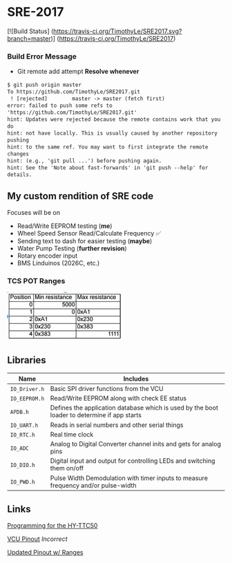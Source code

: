 # SRE-2017

[![Build Status] (https://travis-ci.org/TimothyLe/SRE2017.svg?branch=master)] (https://travis-ci.org/TimothyLe/SRE2017)

### Build Error Message
* Git remote add attempt
**Resolve whenever**
```git
$ git push origin master
To https://github.com/TimothyLe/SRE2017.git
 ! [rejected]        master -> master (fetch first)
error: failed to push some refs to 'https://github.com/TimothyLe/SRE2017.git'
hint: Updates were rejected because the remote contains work that you do
hint: not have locally. This is usually caused by another repository pushing
hint: to the same ref. You may want to first integrate the remote changes
hint: (e.g., 'git pull ...') before pushing again.
hint: See the 'Note about fast-forwards' in 'git push --help' for details.

```


## My custom rendition of SRE code
Focuses will be on
* Read/Write EEPROM testing (__me__)
* Wheel Speed Sensor Read/Calculate Frequency :white_check_mark:
* Sending text to dash for easier testing (__maybe__)
* Water Pump Testing (__further revision__)
* Rotary encoder input
* BMS Linduinos (2026C, etc.)

### TCS POT Ranges
![POT ranges](https://github.com/TimothyLe/SRE2017/blob/master/tim_stuff/potranges.JPG)

## Libraries
| Name | Includes | 
| ---- | -------- |
|`IO_Driver.h`|  Basic SPI driver functions from the VCU                                                      |
|`IO_EEPROM.h`|  Read/Write EEPROM along with check EE status                                                 |
|`APDB.h`     |  Defines the application database which is used by the boot loader to determine if app starts |
|`IO_UART.h`  |  Reads in serial numbers and other serial things                                              |
|`IO_RTC.h`   |  Real time clock                                                                              |
|`IO_ADC`     |  Analog to Digital Converter channel inits and gets for analog pins                           |
|`IO_DIO.h`   |  Digital input and output for controlling LEDs and switching them on/off                      |
|`IO_PWD.h`   |  Pulse Width Demodulation with timer inputs to measure frequency and/or pulse-width           |

## Links
[Programming for the HY-TTC50](http://1drv.ms/1NQUppu)

[VCU Pinout](https://1drv.ms/x/s!Avhc248Pj7v5gt4A6qt_feUsrY_taA) *Incorrect*

[Updated Pinout w/ Ranges](https://app.box.com/s/b72z2jhthd8sobolhyxe6k7jv8ms0adg)

